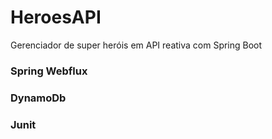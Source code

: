# HeroesAPI

Gerenciador de super heróis em API reativa com Spring Boot

### Spring Webflux
### DynamoDb
### Junit
